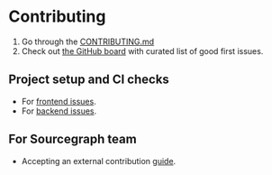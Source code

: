 # Contributing

1. Go through the [CONTRIBUTING.md](https://github.com/khulnasoft/khulnasoft/blob/main/CONTRIBUTING.md)
2. Check out [the GitHub board](https://github.com/orgs/sourcegraph/projects/210) with curated list of good first issues.

## Project setup and CI checks

- For [frontend issues](frontend_contribution.md).
- For [backend issues](../setup/index.md).

## For Sourcegraph team

- Accepting an external contribution [guide](./accepting_contribution.md).

